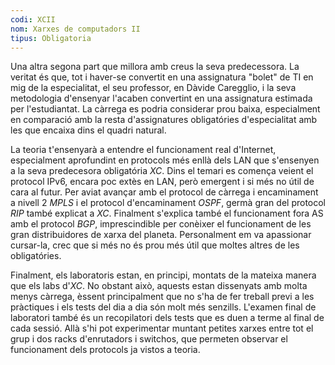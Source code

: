 ```yaml
---
codi: XCII
nom: Xarxes de computadors II
tipus: Obligatoria
---
```


Una altra segona part que millora amb creus la seva predecessora. La veritat
és que, tot i haver-se convertit en una assignatura "bolet" de TI en mig de la
especialitat, el seu professor, en Dàvide Caregglio, i la seva metodologia
d'ensenyar l'acaben convertint en una assignatura estimada per l'estudiantat.
La càrrega es podria considerar prou baixa, especialment en comparació amb la 
resta d'assignatures obligatóries d'especialitat amb les que encaixa dins el
quadri natural.

La teoria t'ensenyarà a entendre el funcionament real d'Internet, especialment
aprofundint en protocols més enllà dels LAN que s'ensenyen a la seva predecesora
obligatória _XC_. Dins el temari es comença veient el protocol IPv6, encara poc
extès en LAN, però emergent i si més no útil de cara al futur. Per aviat avançar
amb el protocol de càrrega i encaminament a nivell 2 _MPLS_ i el protocol d'encaminament
_OSPF_, germà gran del protocol _RIP_ també explicat a _XC_. Finalment s'explica
també el funcionament fora AS amb el protocol _BGP_, imprescindible per conèixer
el funcionament de les gran distribuidores de xarxa del planeta. Personalment
em va apassionar cursar-la, crec que si més no és prou més útil que moltes altres
de les obligatóries.

Finalment, els laboratoris estan, en principi, montats de la mateixa manera que
els labs d'_XC_. No obstant això, aquests estan dissenyats amb molta menys càrrega,
èssent principalment que no s'ha de fer treball previ a les pràctiques i els tests
del dia a dia són molt més senzills. L'examen final de laboratori també és un
recopilatori dels tests que es duen a terme al final de cada sessió. Allà s'hi pot
experimentar muntant petites xarxes entre tot el grup i dos racks d'enrutadors i
switchos, que permeten observar el funcionament dels protocols ja vistos a teoria.
